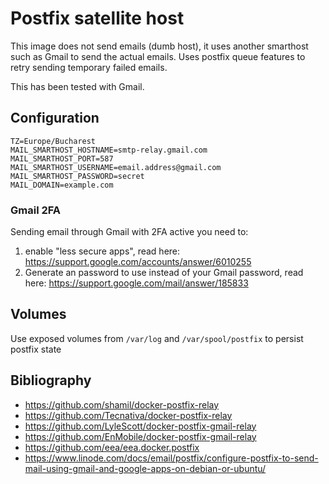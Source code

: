 # Postfix satellite host

This image does not send emails (dumb host), it uses another smarthost such as Gmail to send the actual emails. Uses postfix queue features to retry sending temporary failed emails.

This has been tested with Gmail.

## Configuration

```
TZ=Europe/Bucharest
MAIL_SMARTHOST_HOSTNAME=smtp-relay.gmail.com
MAIL_SMARTHOST_PORT=587
MAIL_SMARTHOST_USERNAME=email.address@gmail.com
MAIL_SMARTHOST_PASSWORD=secret
MAIL_DOMAIN=example.com
```

### Gmail 2FA

Sending email through Gmail with 2FA active you need to:

1. enable "less secure apps", read here: https://support.google.com/accounts/answer/6010255
2. Generate an password to use instead of your Gmail password, read here: https://support.google.com/mail/answer/185833


## Volumes

Use exposed volumes from `/var/log` and `/var/spool/postfix` to persist postfix state

## Bibliography

- https://github.com/shamil/docker-postfix-relay
- https://github.com/Tecnativa/docker-postfix-relay
- https://github.com/LyleScott/docker-postfix-gmail-relay
- https://github.com/EnMobile/docker-postfix-gmail-relay
- https://github.com/eea/eea.docker.postfix
- https://www.linode.com/docs/email/postfix/configure-postfix-to-send-mail-using-gmail-and-google-apps-on-debian-or-ubuntu/
